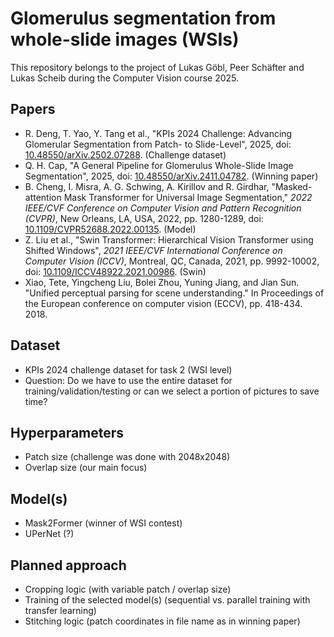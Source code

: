 # Glomerulus segmentation from whole-slide images (WSIs)

This repository belongs to the project of Lukas Göbl, Peer Schäfter and Lukas Scheib during the Computer Vision course 2025.

## Papers
- R. Deng, T. Yao, Y. Tang et al., "KPIs 2024 Challenge: Advancing Glomerular Segmentation from Patch- to Slide-Level", 2025, doi: [10.48550/arXiv.2502.07288](https://doi.org/10.48550/arXiv.2502.07288). (Challenge dataset)
- Q. H. Cap, "A General Pipeline for Glomerulus Whole-Slide Image Segmentation", 2025, doi: [10.48550/arXiv.2411.04782](https://doi.org/10.48550/arXiv.2411.04782). (Winning paper)
- B. Cheng, I. Misra, A. G. Schwing, A. Kirillov and R. Girdhar, "Masked-attention Mask Transformer for Universal Image Segmentation," *2022 IEEE/CVF Conference on Computer Vision and Pattern Recognition (CVPR)*, New Orleans, LA, USA, 2022, pp. 1280-1289, doi: [10.1109/CVPR52688.2022.00135](https://doi.org/10.1109/CVPR52688.2022.00135). (Model)
- Z. Liu et al., "Swin Transformer: Hierarchical Vision Transformer using Shifted Windows", *2021 IEEE/CVF International Conference on Computer Vision (ICCV)*, Montreal, QC, Canada, 2021, pp. 9992-10002, doi: [10.1109/ICCV48922.2021.00986](https://doi.org/10.1109/ICCV48922.2021.00986). (Swin)
- Xiao, Tete, Yingcheng Liu, Bolei Zhou, Yuning Jiang, and Jian Sun. "Unified perceptual parsing for scene understanding." In Proceedings of the European conference on computer vision (ECCV), pp. 418-434. 2018.

## Dataset 
- KPIs 2024 challenge dataset for task 2 (WSI level)
- Question: Do we have to use the entire dataset for training/validation/testing or can we select a portion of pictures to save time?
  
## Hyperparameters
- Patch size (challenge was done with 2048x2048)
- Overlap size (our main focus)

## Model(s) 
- Mask2Former (winner of WSI contest)
- UPerNet (?)

## Planned approach
- Cropping logic (with variable patch / overlap size)
- Training of the selected model(s) (sequential vs. parallel training with transfer learning)
- Stitching logic (patch coordinates in file name as in winning paper)
